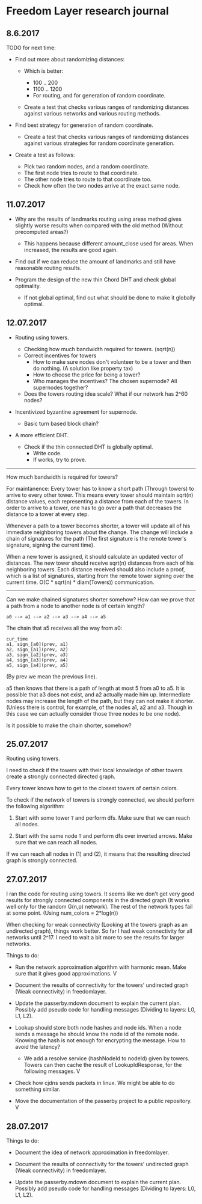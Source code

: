 # Freedom Layer research journal

## 8.6.2017

TODO for next time:

- Find out more about randomizing distances:
    - Which is better:
        - 100 .. 200
        - 1100 .. 1200
        - For routing, and for generation of random coordinate.

    - Create a test that checks various ranges of randomizing distances
      against various networks and various routing methods.

- Find best strategy for generation of random coordinate.
    - Create a test that checks various ranges of randomizing distances against
      various strategies for random coordinate generation.

- Create a test as follows:
    - Pick two random nodes, and a random coordinate.
    - The first node tries to route to that coordinate.
    - The other node tries to route to that coordinate too.
    - Check how often the two nodes arrive at the exact same node.

## 11.07.2017

- Why are the results of landmarks routing using areas method gives slightly
  worse results when compared with the old method (Without precomputed areas?)
    - This happens because different amount_close used for areas. When
        increased, the results are good again.

- Find out if we can reduce the amount of landmarks and still have reasonable
  routing results.

- Program the design of the new thin Chord DHT and check global optimality.
    - If not global optimal, find out what should be done to make it globally
      optimal. 


## 12.07.2017

- Routing using towers.
    - Checking how much bandwidth required for towers. (sqrt(n))
    - Correct incentives for towers
        - How to make sure nodes don't volunteer to be a tower and then do
          nothing. (A solution like property tax)
        - How to choose the price for being a tower?
        - Who manages the incentives? The chosen supernode? All supernodes
          together?
    - Does the towers routing idea scale? What if our network has 2^60 nodes?

- Incentivized byzantine agreement for supernode.
    - Basic turn based block chain?

- A more efficient DHT.
    - Check if the thin connected DHT is globally optimal.
        - Write code.
        - If works, try to prove.

---

How much bandwidth is required for towers?

For maintanence: Every tower has to know a short path (Through towers) to
arrive to every other tower. This means every tower should maintain sqrt(n)
distance values, each representing a distance from each of the towers. In
order to arrive to a tower, one has to go over a path that decreases the
distance to a tower at every step.

Whenever a path to a tower becomes shorter, a tower will update all of his
immediate neighboring towers about the change. The change will include a
chain of signatures for the path (The first signature is the remote tower's
signature, signing the current time).

When a new tower is assigned, it should calculate an updated vector of
distances. The new tower should receive sqrt(n) distances from each of his
neighboring towers. Each distance received should also include a proof, which
is a list of signatures, starting from the remote tower signing over the
current time. O(C * sqrt(n) * diam(Towers)) communication. 

---

Can we make chained signatures shorter somehow?
How can we prove that a path from a node to another node is of certain length?

```
a0 --> a1 --> a2 --> a3 --> a4 --> a5
```

The chain that a5 receives all the way from a0:

```
cur_time
a1, sign_[a0](prev, a1)
a2, sign_[a1](prev, a2)
a3, sign_[a2](prev, a3)
a4, sign_[a3](prev, a4)
a5, sign_[a4](prev, a5)
```

(By prev we mean the previous line).

a5 then knows that there is a path of length at most 5 from a0 to a5.
It is possible that a3 does not exist, and a2 actually made him up.
Intermediate nodes may increase the length of the path, but they can not make
it shorter. (Unless there is control, for example, of the nodes a1, a2 and a3.
Though in this case we can actually consider those three nodes to be one node).

Is it possible to make the chain shorter, somehow?


## 25.07.2017

Routing using towers.

I need to check if the towers with their local knowledge of other towers create
a strongly connected directed graph.

Every tower knows how to get to the closest towers of certain colors.

To check if the network of towers is strongly connected, we should perform the
following algorithm:

1. Start with some tower `T` and perform dfs. Make sure that we can reach all
   nodes.

2. Start with the same node `T` and perform dfs over inverted arrows. Make
   sure that we can reach all nodes.

If we can reach all nodes in (1) and (2), it means that the resulting directed
graph is strongly connected.


## 27.07.2017

I ran the code for routing using towers.
It seems like we don't get very good results for strongly connected components
in the directed graph (It works well only for the random G(n,p) network). The
rest of the network types fail at some point. (Using num_colors = 2*log(n)) 

When checking for weak connectivity (Looking at the towers graph as an
undirected graph), things work better. So far I had weak connectivity for all
networks until 2^17. I need to wait a bit more to see the results for larger
networks.


Things to do:

- Run the network approximation algorithm with harmonic mean. Make sure that it
  gives good approximations. V

- Document the results of connectivity for the towers' undirected graph (Weak
  connectivity) in freedomlayer.

- Update the passerby.mdown document to explain the current plan. Possibly add
  pseudo code for handling messages (Dividing to layers: L0, L1, L2).

- Lookup should store both node hashes and node ids. When a node sends a
  message he should know the node id of the remote node. Knowing the hash is 
  not enough for encrypting the message. How to avoid the latency?
  - We add a resolve service (hashNodeId to nodeId) given by towers. Towers can
    then cache the result of LookupIdResponse, for the following messages. V

- Check how cjdns sends packets in linux. We might be able to do something
  similar.

- Move the documentation of the passerby project to a public repository. V


## 28.07.2017

Things to do:

- Document the idea of network approximation in freedomlayer.

- Document the results of connectivity for the towers' undirected graph (Weak
  connectivity) in freedomlayer.

- Update the passerby.mdown document to explain the current plan. Possibly add
  pseudo code for handling messages (Dividing to layers: L0, L1, L2).


